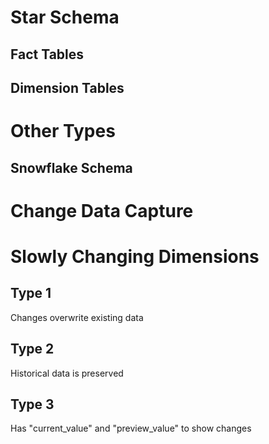 # Star Schema
## Fact Tables
## Dimension Tables
# Other Types
## Snowflake Schema
# Change Data Capture
# Slowly Changing Dimensions
## Type 1
Changes overwrite existing data
## Type 2
Historical data is preserved
## Type 3
Has "current_value" and "preview_value" to show changes
